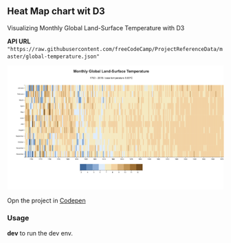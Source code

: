 ## Heat Map chart wit D3
Visualizing Monthly Global Land-Surface Temperature with D3

**API URL**
`"https://raw.githubusercontent.com/freeCodeCamp/ProjectReferenceData/master/global-temperature.json"`

![alt text](src/banner.png "Heat Map chart")

Opn the project in [Codepen](https://codepen.io/Darbaz/pen/bGEyLPQ)

### Usage
**dev** to run the dev env.


